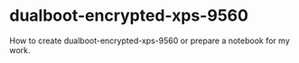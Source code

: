 # dualboot-encrypted-xps-9560
How to create dualboot-encrypted-xps-9560 or prepare a notebook for my work.
